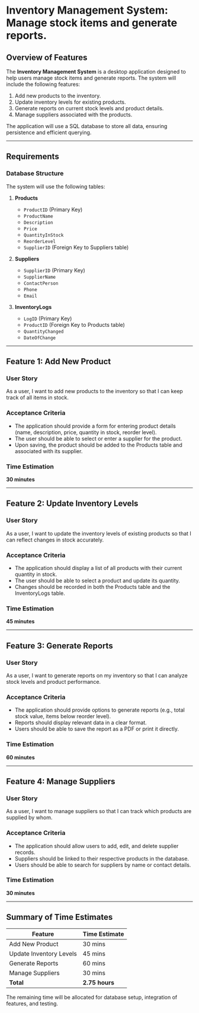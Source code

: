 # **Inventory Management System**: Manage stock items and generate reports.


## Overview of Features  
The **Inventory Management System** is a desktop application designed to help users manage stock items and generate reports. The system will include the following features:  
1. Add new products to the inventory.  
2. Update inventory levels for existing products.  
3. Generate reports on current stock levels and product details.  
4. Manage suppliers associated with the products.  

The application will use a SQL database to store all data, ensuring persistence and efficient querying.  

---

## Requirements  

### Database Structure  
The system will use the following tables:  
1. **Products**  
   - `ProductID` (Primary Key)  
   - `ProductName`  
   - `Description`  
   - `Price`  
   - `QuantityInStock`  
   - `ReorderLevel`  
   - `SupplierID` (Foreign Key to Suppliers table)  

2. **Suppliers**  
   - `SupplierID` (Primary Key)  
   - `SupplierName`  
   - `ContactPerson`  
   - `Phone`  
   - `Email`  

3. **InventoryLogs**  
   - `LogID` (Primary Key)  
   - `ProductID` (Foreign Key to Products table)  
   - `QuantityChanged`  
   - `DateOfChange`  

---

## Feature 1: Add New Product  

### User Story  
As a user, I want to add new products to the inventory so that I can keep track of all items in stock.  

### Acceptance Criteria  
- The application should provide a form for entering product details (name, description, price, quantity in stock, reorder level).  
- The user should be able to select or enter a supplier for the product.  
- Upon saving, the product should be added to the Products table and associated with its supplier.  

### Time Estimation  
**30 minutes**  

---

## Feature 2: Update Inventory Levels  

### User Story  
As a user, I want to update the inventory levels of existing products so that I can reflect changes in stock accurately.  

### Acceptance Criteria  
- The application should display a list of all products with their current quantity in stock.  
- The user should be able to select a product and update its quantity.  
- Changes should be recorded in both the Products table and the InventoryLogs table.  

### Time Estimation  
**45 minutes**  

---

## Feature 3: Generate Reports  

### User Story  
As a user, I want to generate reports on my inventory so that I can analyze stock levels and product performance.  

### Acceptance Criteria  
- The application should provide options to generate reports (e.g., total stock value, items below reorder level).  
- Reports should display relevant data in a clear format.  
- Users should be able to save the report as a PDF or print it directly.  

### Time Estimation  
**60 minutes**  

---

## Feature 4: Manage Suppliers  

### User Story  
As a user, I want to manage suppliers so that I can track which products are supplied by whom.  

### Acceptance Criteria  
- The application should allow users to add, edit, and delete supplier records.  
- Suppliers should be linked to their respective products in the database.  
- Users should be able to search for suppliers by name or contact details.  

### Time Estimation  
**30 minutes**  

---

## Summary of Time Estimates  
| Feature                  | Time Estimate |  
|--------------------------|---------------|  
| Add New Product          | 30 mins       |  
| Update Inventory Levels   | 45 mins       |  
| Generate Reports         | 60 mins       |  
| Manage Suppliers         | 30 mins       |  
| **Total**                | **2.75 hours**|  

The remaining time will be allocated for database setup, integration of features, and testing.

